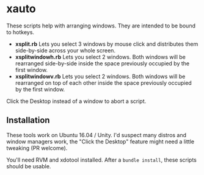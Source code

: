 # xauto

These scripts help with arranging windows. They are intended to be bound to hotkeys.

* **xsplit.rb** Lets you select 3 windows by mouse click and distributes them side-by-side across your whole screen.
* **xsplitwindowh.rb** Lets you select 2 windows. Both windows will be rearranged side-by-side inside the space previously occupied by the first window.
* **xsplitwindowv.rb** Lets you select 2 windows. Both windows will be rearranged on top of each other inside the space previously occupied by the first window.

Click the Desktop instead of a window to abort a script.

## Installation

These tools work on Ubuntu 16.04 / Unity. I'd suspect many distros and window managers work, the "Click the Desktop" feature might need a little tweaking (PR welcome).

You'll need RVM and xdotool installed. After a `bundle install`, these scripts should be usable.
